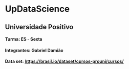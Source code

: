 # UpDataScience

## Universidade Positivo

#### Turma: ES - Sexta

#### Integrantes: Gabriel Damião

#### Data set: https://brasil.io/dataset/cursos-prouni/cursos/
